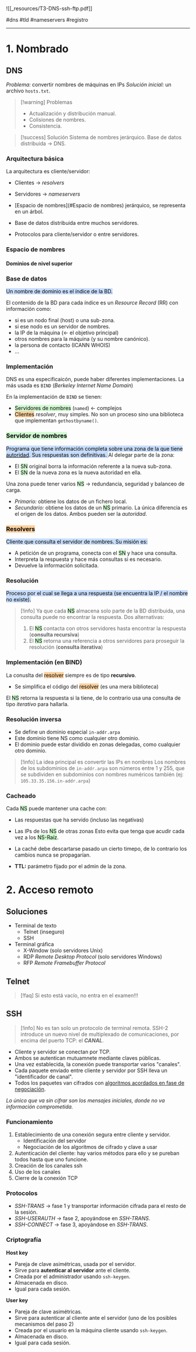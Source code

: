 ![[_resources/T3-DNS-ssh-ftp.pdf]]

#dns #tld #nameservers #registro

---
# 1. Nombrado

## DNS
*Problema:* convertir nombres de máquinas en IPs
*Solución inicial:* un archivo `hosts.txt`.

> [!warning] Problemas
> - Actualización y distribución manual.
> - Colisiones de nombres.
> - Consistencia.

> [!success] Solución
> Sistema de nombres jerárquico.
> Base de datos distribuida → DNS.

### Arquitectura básica
La arquitectura es cliente/servidor:
- Clientes → *resolvers*
- Servidores → *nameservers*

- [Espacio de nombres](#Espacio de nombres) jerárquico, se representa en un árbol.
- Base de datos distribuida entre muchos servidores.
- Protocolos para cliente/servidor o entre servidores.
### Espacio de nombres

#### Dominios de nivel superior

### Base de datos
<mark style="background: #ADCCFFA6;">Un nombre de dominio es el índice de la BD.</mark>

El contenido de la BD para cada índice es un *Resource Record* (RR) con información como:
- si es un nodo final (host) o una sub-zona.
- si ese nodo es un servidor de nombres.
- la IP de la máquina (← el objetivo principal)
- otros nombres para la máquina (y su nombre canónico).
- la persona de contacto (ICANN WHOIS)
- ...

### Implementación
DNS es una especificaicón, puede haber diferentes implementaciones. La más usada es `BIND` (*Berkeley Internet Name Domain*)

En la implementación de `BIND` se tienen:
- <mark style="background: #BBFABBA6;">Servidores de nombres</mark> (`named`) ← complejos
- <mark style="background: #FFB86CA6;">Clientes</mark> *resolver*, muy simples. No son un proceso sino una biblioteca que implementan `gethostbyname()`.

### <mark style="background: #BBFABBA6;">Servidor de nombres</mark>
<mark style="background: #ADCCFFA6;">Programa que tiene información completa sobre una zona de la que tiene <u>autoridad</u>. Sus respuestas son definitivas.
</mark>
Al delegar parte de la zona:
- El <mark style="background: #BBFABBA6;">SN</mark> original borra la información referente a la nueva sub-zona.
- El <mark style="background: #BBFABBA6;">SN</mark> de la nueva zona es la nueva autoridad en ella.

Una zona puede tener varios <mark style="background: #BBFABBA6;">NS</mark> → redundancia, seguridad y balanceo de carga.
- *Primario:* obtiene los datos de un fichero local.
- *Secundario:* obtiene los datos de un <mark style="background: #BBFABBA6;">NS</mark> primario.
La única diferencia es el origen de los datos. Ambos pueden ser la *autoridad*.

### <mark style="background: #FFB86CA6;">Resolvers</mark>
<mark style="background: #ADCCFFA6;">Cliente que consulta el servidor de nombres. Su misión es:</mark>
- A petición de un programa, conecta con el <mark style="background: #BBFABBA6;">SN</mark> y hace una consulta.
- Interpreta la respuesta y hace más consultas si es necesario.
- Devuelve la información solicitada.

### Resolución
<mark style="background: #ADCCFFA6;">Proceso por el cual se llega a una respuesta (se encuentra la IP / el nombre no existe).</mark>

> [!info]
> Ya que cada <mark style="background: #BBFABBA6;">NS</mark> almacena solo parte de la BD distribuida, una consulta puede no encontrar la respuesta. Dos alternativas:
> 1. El <mark style="background: #BBFABBA6;">NS</mark> contacta con otros servidores hasta encontrar la respuesta (**consulta recursiva**)
> 2. El <mark style="background: #BBFABBA6;">NS</mark> retorna una referencia a otros servidores para proseguir la resolución (**consulta iterativa**)

### Implementación (en BIND)
La conuslta del <mark style="background: #FFB86CA6;">resolver</mark> siempre es de tipo **recursivo**.
- Se simplifica el código del <mark style="background: #FFB86CA6;">resolver</mark> (es una mera biblioteca)

El <mark style="background: #BBFABBA6;">NS</mark> retorna la respuesta si la tiene, de lo contrario usa una consulta de tipo *iterativo* para hallarla.

### Resolución inversa
- Se define un dominio especial `in-addr.arpa`
- Este dominio tiene NS como cualquier otro dominio.
- El dominio puede estar dividido en zonas delegadas, como cualquier otro dominio.
 > [!info] La idea principal es convertir las IPs en nombres
 > Los nombres de los subdominios de `in-addr.arpa` son números entre $1$ y $255$, que se subdividen en subdominios con nombres numéricos también (ej: `105.33.35.156.in-addr.arpa`)
 
 ### Cacheado
 Cada <mark style="background: #BBFABBA6;">NS</mark> puede mantener una cache con:
 - Las respuestas que ha servido (incluso las negativas)
 - Las IPs de los <mark style="background: #BBFABBA6;">NS</mark> de otras zonas
Esto evita que tenga que acudir cada vez a los <mark style="background: #BBFABBA6;">NS-Raíz</mark>.

- La caché debe descartarse pasado un cierto timepo, de lo contrario los cambios nunca se propagarían.
- **TTL:** parámetro fijado por el admin de la zona.

# 2. Acceso remoto
## Soluciones
- Terminal de texto
	- Telnet (inseguro)
	- SSH
- Terminal gráfica
	- X-Window (solo servidores Unix)
	- RDP *Remote Desktop Protocol* (solo servidores Windows)
	- RFP *Remote Framebuffer Protocol*

## Telnet
> [!faq] Si esto está vacío, no entra en el examen!!!

## SSH
> [!info] No es tan solo un protocolo de terminal remota. 
> SSH-2 introduce un nuevo nivel de multiplexado de comunicaciones, por encima del puerto TCP: el ***CANAL***.

- Cliente y servidor se conectan por TCP.
- Ambos se autentican mutuamnete mediante claves públicas.
- Una vez establecida, la conexión puede transportar varios "canales".
- Cada paquete enviado entre cliente y servidor por SSH lleva un "identificador de canal".
- Todos los paquetes van cifrados con <u>algoritmos acordados en fase de negociación</u>.

*Lo único que va sin cifrar son los mensajes iniciales, donde no va información comprometida.*

### Funcionamiento
1. Establecimiento de una conexión segura entre cliente y servidor.
	- Identificación del servidor
	- Negociación de los algoritmos de cifrado y clave a usar
2. Autenticación del cliente: hay varios métodos para ello y se pureban todos hasta que uno funcione.
3. Creación de los canales ssh
4. Uso de los canales
5. Cierre de la conexión TCP

### Protocolos
- *SSH-TRANS* → fase 1 y transportar información cifrada para el resto de la sesión.
- *SSH-USERAUTH* → fase 2, apoyándose en *SSH-TRANS*.
- *SSH-CONNECT* → fase 3, apoyándose en *SSH-TRANS*.

### Criptografía
**Host key**
- Pareja de clave asimétricas, usada por el servidor.
- Sirve para **autenticar al servidor** ante el cliente.
- Creada por el administrador usando `ssh-keygen`.
- Almacenada en disco.
- Igual para cada sesión.

**User key**
- Pareja de clave asimétricas.
- Sirve para autenticar al cliente ante el servidor (uno de los posibles mecanismos del paso 2)
- Creada por el usuario en la máquina cliente usando  `ssh-keygen`.
- Almacenada en disco.
- Igual para cada sesión.